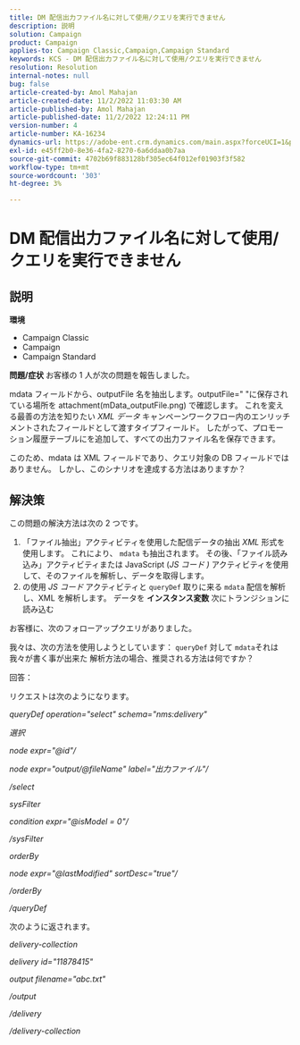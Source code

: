 ```yaml
---
title: DM 配信出力ファイル名に対して使用/クエリを実行できません
description: 説明
solution: Campaign
product: Campaign
applies-to: Campaign Classic,Campaign,Campaign Standard
keywords: KCS - DM 配信出力ファイル名に対して使用/クエリを実行できません
resolution: Resolution
internal-notes: null
bug: false
article-created-by: Amol Mahajan
article-created-date: 11/2/2022 11:03:30 AM
article-published-by: Amol Mahajan
article-published-date: 11/2/2022 12:24:11 PM
version-number: 4
article-number: KA-16234
dynamics-url: https://adobe-ent.crm.dynamics.com/main.aspx?forceUCI=1&pagetype=entityrecord&etn=knowledgearticle&id=157529f9-9d5a-ed11-9561-6045bd006a22
exl-id: e45ff2b0-8e36-4fa2-8270-6a6ddaa0b7aa
source-git-commit: 4702b69f883128bf305ec64f012ef01903f3f582
workflow-type: tm+mt
source-wordcount: '303'
ht-degree: 3%

---
```


# DM 配信出力ファイル名に対して使用/クエリを実行できません

## 説明

<b>環境</b>
- Campaign Classic
- Campaign
- Campaign Standard

<b>問題/症状</b>
お客様の 1 人が次の問題を報告しました。

mdata フィールドから、outputFile 名を抽出します。outputFile=&quot; &quot;に保存されている場所を attachment(mData_outputFile.png) で確認します。 これを変える最善の方法を知りたい *XML データ* キャンペーンワークフロー内のエンリッチメントされたフィールドとして渡すタイプフィールド。 したがって、プロモーション履歴テーブルにを追加して、すべての出力ファイル名を保存できます。

このため、mdata は XML フィールドであり、クエリ対象の DB フィールドではありません。 しかし、このシナリオを達成する方法はありますか？


## 解決策


この問題の解決方法は次の 2 つです。

1. 「ファイル抽出」アクティビティを使用した配信データの抽出 *XML* 形式を使用します。 これにより、 `mdata` も抽出されます。 その後、「ファイル読み込み」アクティビティまたは JavaScript (*JS コード )* アクティビティを使用して、そのファイルを解析し、データを取得します。
2. の使用 *JS コード* アクティビティと `queryDef` 取りに来る `mdata` 配信を解析し、XML を解析します。 データを <b>インスタンス変数</b> 次にトランジションに読み込む


お客様に、次のフォローアップクエリがありました。

我々は、次の方法を使用しようとしています： `queryDef` 対して `mdata`それは我々が書く事が出来た 解析方法の場合、推奨される方法は何ですか？

回答：

リクエストは次のようになります。

*queryDef operation=&quot;select&quot; schema=&quot;nms:delivery&quot;*

*選択*

*node expr=&quot;@id&quot;/*

*node expr=&quot;output/@fileName&quot; label=&quot;出力ファイル&quot;/*

*/select*

*sysFilter*

*condition expr=&quot;@isModel = 0&quot;/*

*/sysFilter*

*orderBy*

*node expr=&quot;@lastModified&quot; sortDesc=&quot;true&quot;/*

*/orderBy*

*/queryDef*



次のように返されます。

*delivery-collection*

*delivery id=&quot;11878415&quot;*

*output filename=&quot;abc.txt&quot;*

*/output*

*/delivery*

*/delivery-collection*
